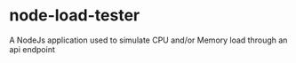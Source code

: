 # node-load-tester
A NodeJs application used to simulate CPU and/or Memory load through an api endpoint
